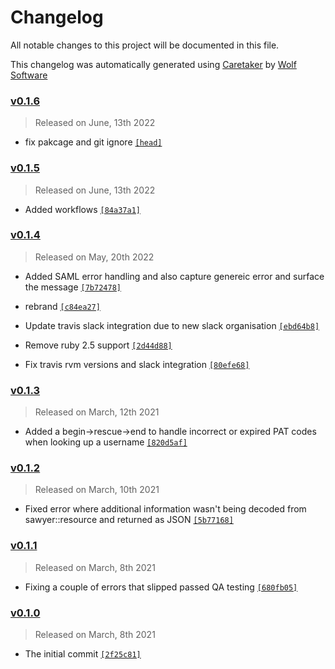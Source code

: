 # Changelog

All notable changes to this project will be documented in this file.


This changelog was automatically generated using [Caretaker](https://github.com/DevelopersToolbox/caretaker) by [Wolf Software](https://github.com/WolfSoftware)

### [v0.1.6](https://github.com/DevelopersToolbox/github-lister-core/compare/v0.1.5...v0.1.6)

> Released on June, 13th 2022

- fix pakcage and git ignore [`[head]`](https://github.com/DevelopersToolbox/github-lister-core/commit/)

### [v0.1.5](https://github.com/DevelopersToolbox/github-lister-core/compare/v0.1.4...v0.1.5)

> Released on June, 13th 2022

- Added workflows [`[84a37a1]`](https://github.com/DevelopersToolbox/github-lister-core/commit/84a37a1b39c71a48f877d972a4bbdaea9571e39d)

### [v0.1.4](https://github.com/DevelopersToolbox/github-lister-core/compare/v0.1.3...v0.1.4)

> Released on May, 20th 2022

- Added SAML error handling and also capture genereic error and surface the message [`[7b72478]`](https://github.com/DevelopersToolbox/github-lister-core/commit/7b72478d5de58b5dd862d04bf0d66345dc334b1c)

- rebrand [`[c84ea27]`](https://github.com/DevelopersToolbox/github-lister-core/commit/c84ea270deed05ecdd3f483a7921e5260ef6b46d)

- Update travis slack integration due to new slack organisation [`[ebd64b8]`](https://github.com/DevelopersToolbox/github-lister-core/commit/ebd64b8ccffddc042c6daf1f708bec13f013d60d)

- Remove ruby 2.5 support [`[2d44d88]`](https://github.com/DevelopersToolbox/github-lister-core/commit/2d44d888ec5f532336b9e1c588177591124d6b68)

- Fix travis rvm versions and slack integration [`[80efe68]`](https://github.com/DevelopersToolbox/github-lister-core/commit/80efe68ddc3c547d15852dca62e7ba293ecab2d3)

### [v0.1.3](https://github.com/DevelopersToolbox/github-lister-core/compare/v0.1.2...v0.1.3)

> Released on March, 12th 2021

- Added a begin->rescue->end to handle incorrect or expired PAT codes when looking up a username [`[820d5af]`](https://github.com/DevelopersToolbox/github-lister-core/commit/820d5af0a75f96ddd20d9cf6cde0ab9c1fa404ba)

### [v0.1.2](https://github.com/DevelopersToolbox/github-lister-core/compare/v0.1.1...v0.1.2)

> Released on March, 10th 2021

- Fixed error where additional information wasn't being decoded from sawyer::resource and returned as JSON [`[5b77168]`](https://github.com/DevelopersToolbox/github-lister-core/commit/5b7716876aabd35b93f55bdc85b3145f9536044c)

### [v0.1.1](https://github.com/DevelopersToolbox/github-lister-core/compare/v0.1.0...v0.1.1)

> Released on March, 8th 2021

- Fixing a couple of errors that slipped passed QA testing [`[680fb05]`](https://github.com/DevelopersToolbox/github-lister-core/commit/680fb05098074f347e2057b5c1d444ccb046a709)

### [v0.1.0](https://github.com/DevelopersToolbox/github-lister-core/releases/v0.1.0)

> Released on March, 8th 2021

- The initial commit [`[2f25c81]`](https://github.com/DevelopersToolbox/github-lister-core/commit/2f25c819acbb77e3dfd31351b4d891bd5f426587)

